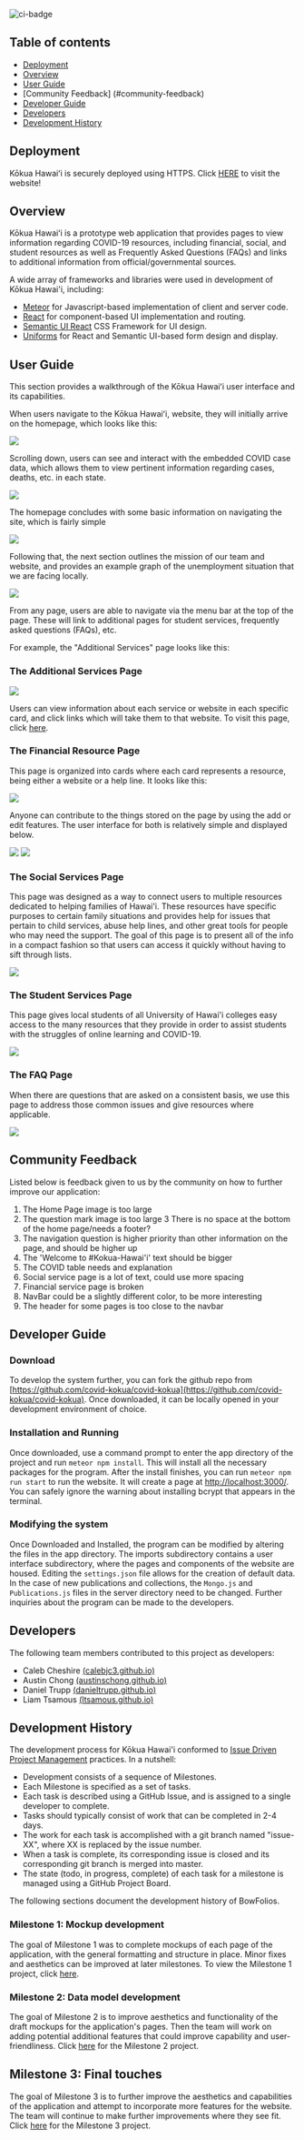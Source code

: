 ![ci-badge](https://github.com/covid-kokua/covid-kokua/workflows/Kokua-Hawai'i/badge.svg)
## Table of contents
* [Deployment](#deployment)
* [Overview](#overview)
* [User Guide](#user-guide)
* [Community Feedback] (#community-feedback)
* [Developer Guide](#developer-guide)
* [Developers](#developers)
* [Development History](#development-history)

## Deployment
Kōkua Hawaiʻi is securely deployed using HTTPS. Click [HERE](https://kokua-hawaii.xyz) to visit the website!

## Overview
Kōkua Hawaiʻi is a prototype web application that provides pages to view information regarding COVID-19 resources, including financial, social, and student resources as well as Frequently Asked Questions (FAQs) and links to additional information from official/governmental sources.

A wide array of frameworks and libraries were used in development of Kōkua Hawai'i, including:

* [Meteor](https://www.meteor.com/) for Javascript-based implementation of client and server code.
* [React](https://reactjs.org/) for component-based UI implementation and routing.
* [Semantic UI React](https://react.semantic-ui.com/) CSS Framework for UI design.
* [Uniforms](https://uniforms.tools/) for React and Semantic UI-based form design and display.

## User Guide

This section provides a walkthrough of the Kōkua Hawaiʻi user interface and its capabilities.

When users navigate to the Kōkua Hawaiʻi, website, they will initially arrive on the homepage, which looks like this:

<img src="images/homepage-1.png">

Scrolling down, users can see and interact with the embedded COVID case data, which allows them to view pertinent information regarding cases, deaths, etc. in each state.

<img src="images/homepage-2.png">

The homepage concludes with some basic information on navigating the site, which is fairly simple

<img src="images/homepage-3.png">
          
Following that, the next section outlines the mission of our team and website, and provides an example graph of the unemployment situation that we are facing locally.

<img src="images/homepage-4.png">

From any page, users are able to navigate via the menu bar at the top of the page. These will link to additional pages for student services, frequently asked questions (FAQs), etc. 

For example, the "Additional Services" page looks like this:

### The Additional Services Page

<img src="images/additional.png">

Users can view information about each service or website in each specific card, and click links which will take them to that website. To visit this page, click [here](http://165.227.22.82/#/additional).

### The Financial Resource Page

This page is organized into cards where each card represents a resource, being either a website or a help line. It looks like this:

<img src="images/fin-services.png">

Anyone can contribute to the things stored on the page by using the add or edit features. The user interface for both is relatively
simple and displayed below.

<img src="images/add-fin.png">
<img src="images/edit-fin.png">


### The Social Services Page

This page was designed as a way to connect users to multiple resources dedicated to helping families of Hawai'i. These resources have specific purposes to certain family situations and provides help for issues that pertain to child services, abuse help lines, and other great tools for people who may need the support. The goal of this page is to present all of the info in a compact fashion so that users can access it quickly without having to sift through lists.

<img src="images/social.png">

### The Student Services Page

This page gives local students of all University of Hawai'i colleges easy access to the many resources that they provide in order to assist students with the struggles of online learning and COVID-19.

<img src="images/student.png">

### The FAQ Page

When there are questions that are asked on a consistent basis, we use this page to address those common issues and give resources where applicable.

<img src="images/faq.png">

## Community Feedback

Listed below is feedback given to us by the community on how to further improve our application:

1. The Home Page image is too large
2. The question mark image is too large
3 There is no space at the bottom of the home page/needs a footer?
4. The navigation question is higher priority than other information on the page, and should be higher up
5. The 'Welcome to #Kokua-Hawai'i' text should be bigger
6. The COVID table needs and explanation
7. Social service page is a lot of text, could use more spacing
8. Financial service page is broken
9. NavBar could be a slightly different color, to be more interesting
10. The header for some pages is too close to the navbar

## Developer Guide

### Download

To develop the system further, you can fork the github repo from [https://github.com/covid-kokua/covid-kokua](https://github.com/covid-kokua/covid-kokua). Once downloaded, it can be locally opened in your development environment of choice.

### Installation and Running

Once downloaded, use a command prompt to enter the app directory of the project and run `meteor npm install`. This will install all the necessary packages for the program. After the install finishes, you can run `meteor npm run start` to run the website. It will create a page at [http://localhost:3000/]( http://localhost:3000/). You can safely ignore the warning about installing bcrypt that appears in the terminal.

### Modifying the system

Once Downloaded and Installed, the program can be modified by altering the files in the app directory. The imports subdirectory contains a user interface subdirectory, where the pages and components of the website are housed. Editing the `settings.json` file allows for the creation of default data. In the case of new publications and collections, the `Mongo.js` and `Publications.js` files in the server directory need to be changed. Further inquiries about the program can be made to the developers.

## Developers

The following team members contributed to this project as developers:

* Caleb Cheshire [(calebjc3.github.io)](https://calebjc3.github.io/)
* Austin Chong [(austinschong.github.io)](https://austinschong.github.io/)
* Daniel Trupp [(danieltrupp.github.io)](https://danieltrupp.github.io/)
* Liam Tsamous [(ltsamous.github.io)](https://ltsamous.github.io/)

## Development History

The development process for Kōkua Hawai'i conformed to [Issue Driven Project Management](http://courses.ics.hawaii.edu/ics314f19/modules/project-management/) practices. In a nutshell:

* Development consists of a sequence of Milestones.
* Each Milestone is specified as a set of tasks.
* Each task is described using a GitHub Issue, and is assigned to a single developer to complete.
* Tasks should typically consist of work that can be completed in 2-4 days.
* The work for each task is accomplished with a git branch named "issue-XX", where XX is replaced by the issue number.
* When a task is complete, its corresponding issue is closed and its corresponding git branch is merged into master.
* The state (todo, in progress, complete) of each task for a milestone is managed using a GitHub Project Board.

The following sections document the development history of BowFolios.

### Milestone 1: Mockup development

The goal of Milestone 1 was to complete mockups of each page of the application, with the general formatting and structure in place. Minor fixes and aesthetics can be improved at later milestones. To view the Milestone 1 project, click [here](https://github.com/covid-kokua/covid-kokua/projects/1).

### Milestone 2: Data model development

The goal of Milestone 2 is to improve aesthetics and functionality of the draft mockups for the application's pages. Then the team will work on adding potential additional features that could improve capability and user-friendliness. Click [here](https://github.com/covid-kokua/covid-kokua/projects/2) for the Milestone 2 project.

## Milestone 3: Final touches

The goal of Milestone 3 is to further improve the aesthetics and capabilities of the application and attempt to incorporate more features for the website. The team will continue to make further improvements where they see fit. Click [here](https://github.com/covid-kokua/covid-kokua/projects/4) for the Milestone 3 project.
